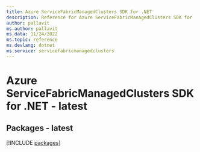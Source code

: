 ```yaml
---
title: Azure ServiceFabricManagedClusters SDK for .NET
description: Reference for Azure ServiceFabricManagedClusters SDK for .NET
author: pallavit
ms.author: pallavit
ms.data: 11/24/2022
ms.topic: reference
ms.devlang: dotnet
ms.service: servicefabricmanagedclusters
---
```

# Azure ServiceFabricManagedClusters SDK for .NET - latest
## Packages - latest
[!INCLUDE [packages](servicefabricmanagedclusters-index.md)]